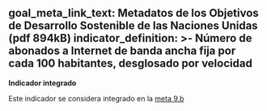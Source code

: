 goal_meta_link_text: Metadatos de los Objetivos de Desarrollo Sostenible de las Naciones Unidas (pdf 894kB)
indicator_definition: >- 
    Número de abonados a Internet de banda ancha fija por cada 100 habitantes, desglosado por velocidad
---
**Indicador integrado**

Este indicador se considera integrado en la [meta 9.b](/es/9)

